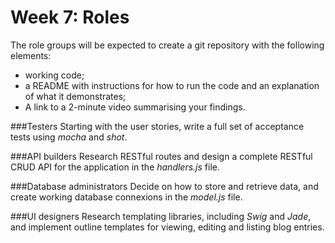 # Week 7: Roles

The role groups will be expected to create a git repository with the following elements:

* working code;
* a README with instructions for how to run the code and an explanation of what it demonstrates;
* A link to a 2-minute video summarising your findings.

###Testers
Starting with the user stories, write a full set of acceptance tests using *mocha* and *shot*.

###API builders
Research RESTful routes and design a complete RESTful CRUD API for the application in the *handlers.js* file.
 
###Database administrators
Decide on how to store and retrieve data, and create working database connexions in the *model.js* file.

###UI designers
Research templating libraries, including *Swig* and *Jade*, and implement outline templates for viewing, editing and listing blog entries.


